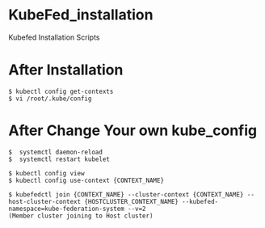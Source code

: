 # KubeFed_installation
Kubefed Installation Scripts

# After Installation
```
$ kubectl config get-contexts
$ vi /root/.kube/config
```
# After Change Your own kube_config
```
$  systemctl daemon-reload
$  systemctl restart kubelet
```
```
$ kubectl config view
$ kubectl config use-context {CONTEXT_NAME}
```
```
$ kubefedctl join {CONTEXT_NAME} --cluster-context {CONTEXT_NAME} --host-cluster-context {HOSTCLUSTER_CONTEXT_NAME} --kubefed-namespace=kube-federation-system --v=2
(Member cluster joining to Host cluster)
```
